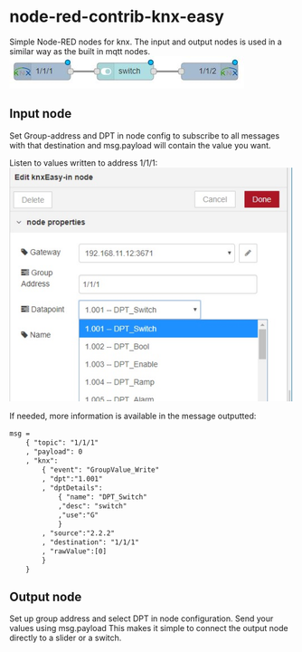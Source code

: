 # node-red-contrib-knx-easy
Simple Node-RED nodes for knx.
The input and output nodes is used in a similar way as the built in mqtt nodes.
![Input and output node](readme/input_output.jpg) 



## Input node
Set Group-address and DPT in node config to subscribe to all messages with 
that destination and  msg.payload will contain the value you want.

Listen to values written to address 1/1/1:
![Input and output node](readme/input_properties.jpg)


If needed, more information is available in the message outputted: 
```
msg = 
    { "topic": "1/1/1"
    , "payload": 0
    , "knx": 
        { "event": "GroupValue_Write"
        , "dpt":"1.001"
        , "dptDetails": 
            { "name": "DPT_Switch"
            ,"desc": "switch"
            ,"use":"G"
            }
        , "source":"2.2.2"
        , "destination": "1/1/1"
        , "rawValue":[0]
        }
    }                        
```

## Output node
Set up group address and select DPT in node configuration.
Send your values using msg.payload
This makes it simple to connect the output node directly to a slider or a switch.